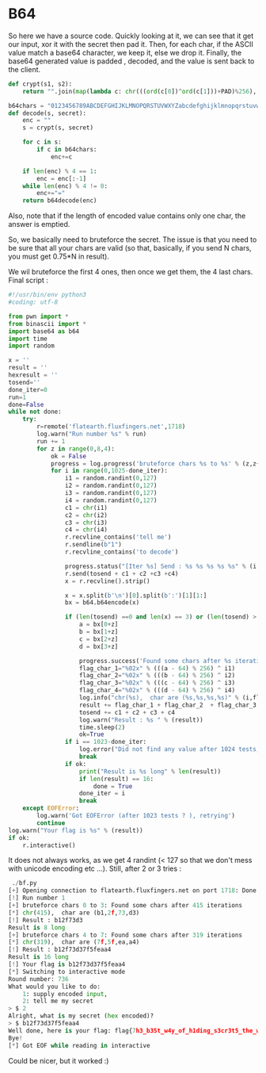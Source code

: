 # B64

So here we have a source code. Quickly looking at it, we can see that it get our input, xor it with the secret then pad it.
Then, for each char, if the ASCII value match a base64 character, we keep it, else we drop it.
Finally, the base64 generated value is padded , decoded, and the value is sent back to the client.

```python
def crypt(s1, s2):
    return "".join(map(lambda c: chr(((ord(c[0])^ord(c[1]))+PAD)%256), zip(s1,s2)))

b64chars = "0123456789ABCDEFGHIJKLMNOPQRSTUVWXYZabcdefghijklmnopqrstuvwxyz+/"
def decode(s, secret):
    enc = ""
    s = crypt(s, secret)

    for c in s:
        if c in b64chars:
            enc+=c

    if len(enc) % 4 == 1:
        enc = enc[:-1]
    while len(enc) % 4 != 0:
        enc+="="
    return b64decode(enc)
```

Also, note that if the length of encoded value contains only one char, the answer is emptied.

So, we basically need to bruteforce the secret. The issue is that you need to
be sure that all your chars are valid (so that, basically, if you send N chars,
you must get 0.75*N in result).

We wil bruteforce the first 4 ones, then once we get them, the 4 last chars. Final script :

```python
#!/usr/bin/env python3
#coding: utf-8

from pwn import *
from binascii import *
import base64 as b64
import time
import random

x = ''
result = ''
hexresult = ''
tosend=''
done_iter=0
run=1
done=False
while not done:
    try:
        r=remote('flatearth.fluxfingers.net',1718)
        log.warn("Run number %s" % run)
        run += 1
        for z in range(0,8,4):
            ok = False
            progress = log.progress('bruteforce chars %s to %s' % (z,z+3))
            for i in range(0,1025-done_iter):
                i1 = random.randint(0,127)
                i2 = random.randint(0,127)
                i3 = random.randint(0,127)
                i4 = random.randint(0,127)
                c1 = chr(i1)
                c2 = chr(i2)
                c3 = chr(i3)
                c4 = chr(i4)
                r.recvline_contains('tell me')
                r.sendline(b"1")
                r.recvline_contains('to decode')

                progress.status("[Iter %s] Send : %s %s %s %s %s" % (i + done_iter, tosend , i1 ,i2, i3 ,i4))
                r.send(tosend + c1 + c2 +c3 +c4)
                x = r.recvline().strip()

                x = x.split(b'\n')[0].split(b':')[1][1:]
                bx = b64.b64encode(x)

                if (len(tosend) ==0 and len(x) == 3) or (len(tosend) > 0 and len(x) == 6):
                    a = bx[0+z]
                    b = bx[1+z]
                    c = bx[2+z]
                    d = bx[3+z]

                    progress.success('Found some chars after %s iterations' % i)
                    flag_char_1="%02x" % (((a - 64) % 256) ^ i1)
                    flag_char_2="%02x" % (((b - 64) % 256) ^ i2)
                    flag_char_3="%02x" % (((c - 64) % 256) ^ i3)
                    flag_char_4="%02x" % (((d - 64) % 256) ^ i4)
                    log.info("chr(%s),  char are (%s,%s,%s,%s)" % (i,flag_char_1, flag_char_2, flag_char_3, flag_char_4))
                    result += flag_char_1 + flag_char_2  + flag_char_3 + flag_char_4
                    tosend += c1 + c2 + c3 + c4
                    log.warn("Result : %s " % (result))
                    time.sleep(2)
                    ok=True
                if i == 1023-done_iter:
                    log.error("Did not find any value after 1024 tests, try again with new flag")
                    break
                if ok:
                    print("Result is %s long" % len(result))
                    if len(result) == 16:
                        done = True
                    done_iter = i
                    break
    except EOFError:
        log.warn('Got EOFError (after 1023 tests ? ), retrying')
        continue
log.warn("Your flag is %s" % (result))
if ok:
    r.interactive()

```

It does not always works, as we get 4 randint (< 127 so that we don't mess with unicode encoding etc ...).
Still, after 2 or 3 tries :

```python
 ./bf.py
[+] Opening connection to flatearth.fluxfingers.net on port 1718: Done
[!] Run number 1
[+] bruteforce chars 0 to 3: Found some chars after 415 iterations
[*] chr(415),  char are (b1,2f,73,d3)
[!] Result : b12f73d3
Result is 8 long
[+] bruteforce chars 4 to 7: Found some chars after 319 iterations
[*] chr(319),  char are (7f,5f,ea,a4)
[!] Result : b12f73d37f5feaa4
Result is 16 long
[!] Your flag is b12f73d37f5feaa4
[*] Switching to interactive mode
Round number: 736
What would you like to do:
    1: supply encoded input,
    2: tell me my secret
> $ 2
Alright, what is my secret (hex encoded)?
> $ b12f73d37f5feaa4
Well done, here is your flag: flag{7h3_b35t_w4y_of_h1ding_s3cr3t5_the_w0r1d_h4s_ev3r_seen_period!}
Bye!
[*] Got EOF while reading in interactive
```

Could be nicer, but it worked :)
